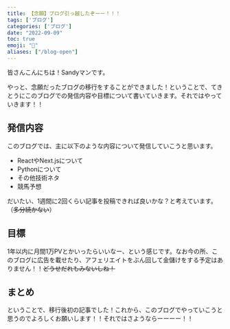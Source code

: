 ```yaml
---
title: 【念願】ブログ引っ越したぞーー！！！
tags: ['ブログ']
categories: ['ブログ']
date: "2022-09-09"
toc: true
emoji: "🚀"
aliases: ["/blog-open"]
---
```


皆さんこんにちは！Sandyマンです。

やっと、念願だったブログの移行をすることができました！ということで、てきとうにこのブログでの発信内容や目標について書いていきます。それではやっていきます！！

## 発信内容
このブログでは、主に以下のような内容について発信していこうと思います。
- ReactやNext.jsについて
- Pythonについて
- その他技術ネタ
- 競馬予想

だいたい、1週間に2回くらい記事を投稿できれば良いかな？と考えています。（~~多分続かない~~）

## 目標
1年以内に月間1万PVとかいったらいいなー、という感じです。なお今の所、このブログに広告を載せたり、アフェリエイトをぶん回して金儲けをする予定はありません！！~~どうせだれもみないしね！~~

## まとめ
ということで、移行後初の記事でした！これから、このブログでやっていこうと思うのでよろしくお願いします！！それではさようならーーーー！！